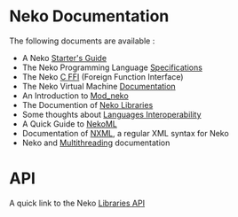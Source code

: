 # Neko Documentation

The following documents are available :

- A Neko [Starter's Guide](/doc/begin)
- The Neko Programming Language [Specifications](/specs)
- The Neko [C FFI](/doc/ffi) (Foreign Function Interface)
- The Neko Virtual Machine [Documentation](/doc/vm)
- An Introduction to [Mod_neko](/doc/mod_neko)
- The Documention of [Neko Libraries](/doc/libs)
- Some thoughts about [Languages Interoperability](/doc/misc/multilang)
- A Quick Guide to [NekoML](/doc/nekoml)
- Documentation of [NXML](/doc/nxml), a regular XML syntax for Neko
- Neko and [Multithreading](/doc/mt) documentation

# API

A quick link to the Neko [Libraries API](/doc/libs)
